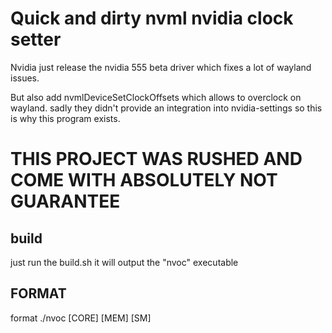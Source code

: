 # Quick and dirty nvml nvidia clock setter

Nvidia just release the nvidia 555 beta driver which fixes a lot of wayland issues.

But also add nvmlDeviceSetClockOffsets which allows to overclock on wayland.
sadly they didn't provide an integration into nvidia-settings so this is why this program exists.

# THIS PROJECT WAS RUSHED AND COME WITH ABSOLUTELY NOT GUARANTEE

## build

just run the build.sh it will output the "nvoc" executable

## FORMAT

format ./nvoc [CORE] [MEM] [SM]
